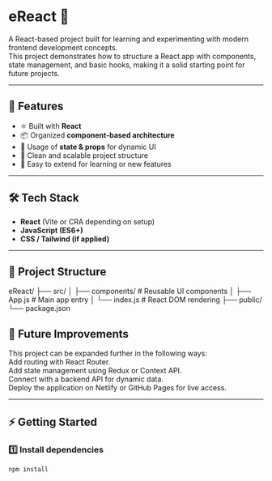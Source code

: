 
# eReact 🚀

A React-based project built for learning and experimenting with modern frontend development concepts.  
This project demonstrates how to structure a React app with components, state management, and basic hooks, making it a solid starting point for future projects.

---

## 🔹 Features
- ⚛️ Built with **React**
- 📦 Organized **component-based architecture**
- 🔄 Usage of **state & props** for dynamic UI
- 🎨 Clean and scalable project structure
- 🚀 Easy to extend for learning or new features

---

## 🛠️ Tech Stack
- **React** (Vite or CRA depending on setup)
- **JavaScript (ES6+)**
- **CSS / Tailwind (if applied)**

---

## 📂 Project Structure

eReact/
├── src/
│ ├── components/ # Reusable UI components
│ ├── App.js # Main app entry
│ └── index.js # React DOM rendering
├── public/
└── package.json

## 🌟 Future Improvements

This project can be expanded further in the following ways:  
Add routing with React Router.  
Add state management using Redux or Context API.  
Connect with a backend API for dynamic data.  
Deploy the application on Netlify or GitHub Pages for live access.


---

## ⚡ Getting Started

### 1️⃣ Install dependencies
```bash
npm install


